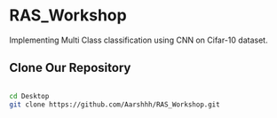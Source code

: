 # RAS_Workshop
Implementing Multi Class classification using CNN on Cifar-10 dataset.


<h2>Clone Our Repository</h2>

```bash

cd Desktop
git clone https://github.com/Aarshhh/RAS_Workshop.git

```
